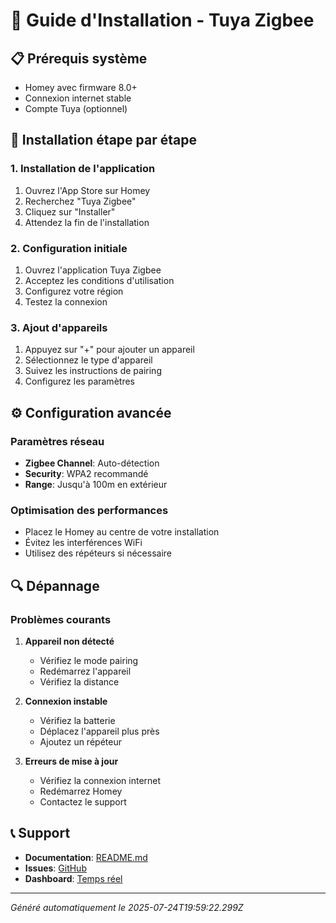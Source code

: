 # 🚀 Guide d'Installation - Tuya Zigbee

## 📋 Prérequis système
- Homey avec firmware 8.0+
- Connexion internet stable
- Compte Tuya (optionnel)

## 🔧 Installation étape par étape

### 1. Installation de l'application
1. Ouvrez l'App Store sur Homey
2. Recherchez "Tuya Zigbee"
3. Cliquez sur "Installer"
4. Attendez la fin de l'installation

### 2. Configuration initiale
1. Ouvrez l'application Tuya Zigbee
2. Acceptez les conditions d'utilisation
3. Configurez votre région
4. Testez la connexion

### 3. Ajout d'appareils
1. Appuyez sur "+" pour ajouter un appareil
2. Sélectionnez le type d'appareil
3. Suivez les instructions de pairing
4. Configurez les paramètres

## ⚙️ Configuration avancée

### Paramètres réseau
- **Zigbee Channel**: Auto-détection
- **Security**: WPA2 recommandé
- **Range**: Jusqu'à 100m en extérieur

### Optimisation des performances
- Placez le Homey au centre de votre installation
- Évitez les interférences WiFi
- Utilisez des répéteurs si nécessaire

## 🔍 Dépannage

### Problèmes courants
1. **Appareil non détecté**
   - Vérifiez le mode pairing
   - Redémarrez l'appareil
   - Vérifiez la distance

2. **Connexion instable**
   - Vérifiez la batterie
   - Déplacez l'appareil plus près
   - Ajoutez un répéteur

3. **Erreurs de mise à jour**
   - Vérifiez la connexion internet
   - Redémarrez Homey
   - Contactez le support

## 📞 Support
- **Documentation**: [README.md](../README.md)
- **Issues**: [GitHub](https://github.com/dlnraja/com.tuya.zigbee/issues)
- **Dashboard**: [Temps réel](../dashboard/)

---
*Généré automatiquement le 2025-07-24T19:59:22.299Z*
